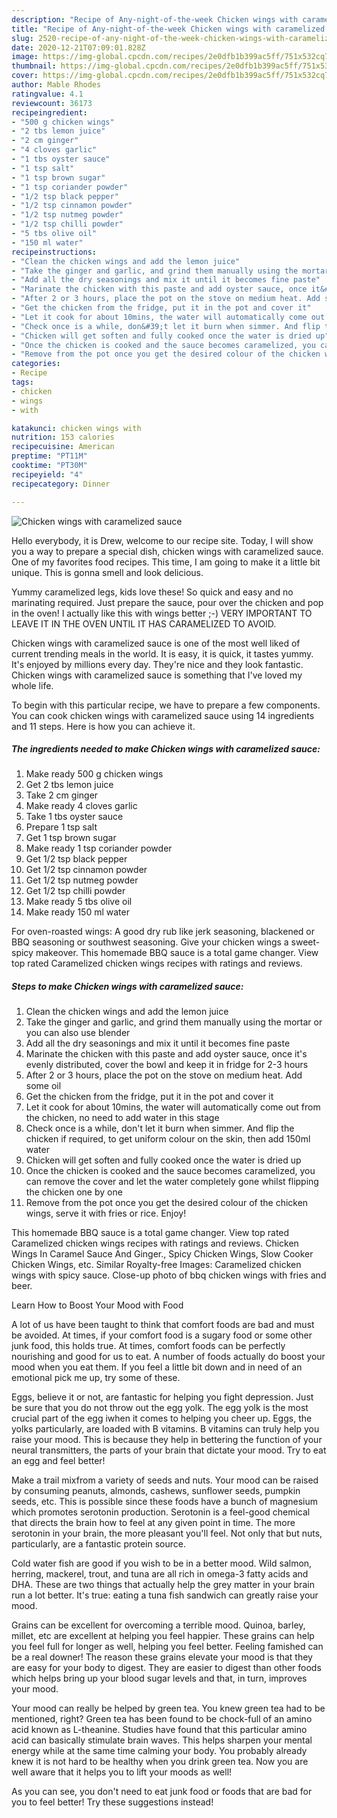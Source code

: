 ```yaml
---
description: "Recipe of Any-night-of-the-week Chicken wings with caramelized sauce"
title: "Recipe of Any-night-of-the-week Chicken wings with caramelized sauce"
slug: 2520-recipe-of-any-night-of-the-week-chicken-wings-with-caramelized-sauce
date: 2020-12-21T07:09:01.828Z
image: https://img-global.cpcdn.com/recipes/2e0dfb1b399ac5ff/751x532cq70/chicken-wings-with-caramelized-sauce-recipe-main-photo.jpg
thumbnail: https://img-global.cpcdn.com/recipes/2e0dfb1b399ac5ff/751x532cq70/chicken-wings-with-caramelized-sauce-recipe-main-photo.jpg
cover: https://img-global.cpcdn.com/recipes/2e0dfb1b399ac5ff/751x532cq70/chicken-wings-with-caramelized-sauce-recipe-main-photo.jpg
author: Mable Rhodes
ratingvalue: 4.1
reviewcount: 36173
recipeingredient:
- "500 g chicken wings"
- "2 tbs lemon juice"
- "2 cm ginger"
- "4 cloves garlic"
- "1 tbs oyster sauce"
- "1 tsp salt"
- "1 tsp brown sugar"
- "1 tsp coriander powder"
- "1/2 tsp black pepper"
- "1/2 tsp cinnamon powder"
- "1/2 tsp nutmeg powder"
- "1/2 tsp chilli powder"
- "5 tbs olive oil"
- "150 ml water"
recipeinstructions:
- "Clean the chicken wings and add the lemon juice"
- "Take the ginger and garlic, and grind them manually using the mortar or you can also use blender"
- "Add all the dry seasonings and mix it until it becomes fine paste"
- "Marinate the chicken with this paste and add oyster sauce, once it&#39;s evenly distributed, cover the bowl and keep it in fridge for 2-3 hours"
- "After 2 or 3 hours, place the pot on the stove on medium heat. Add some oil"
- "Get the chicken from the fridge, put it in the pot and cover it"
- "Let it cook for about 10mins, the water will automatically come out from the chicken, no need to add water in this stage"
- "Check once is a while, don&#39;t let it burn when simmer. And flip the chicken if required, to get uniform colour on the skin, then add 150ml water"
- "Chicken will get soften and fully cooked once the water is dried up"
- "Once the chicken is cooked and the sauce becomes caramelized, you can remove the cover and let the water completely gone whilst flipping the chicken one by one"
- "Remove from the pot once you get the desired colour of the chicken wings, serve it with fries or rice. Enjoy!"
categories:
- Recipe
tags:
- chicken
- wings
- with

katakunci: chicken wings with 
nutrition: 153 calories
recipecuisine: American
preptime: "PT11M"
cooktime: "PT30M"
recipeyield: "4"
recipecategory: Dinner

---
```



![Chicken wings with caramelized sauce](https://img-global.cpcdn.com/recipes/2e0dfb1b399ac5ff/751x532cq70/chicken-wings-with-caramelized-sauce-recipe-main-photo.jpg)

Hello everybody, it is Drew, welcome to our recipe site. Today, I will show you a way to prepare a special dish, chicken wings with caramelized sauce. One of my favorites food recipes. This time, I am going to make it a little bit unique. This is gonna smell and look delicious.

Yummy caramelized legs, kids love these! So quick and easy and no marinating required. Just prepare the sauce, pour over the chicken and pop in the oven! I actually like this with wings better ;-) VERY IMPORTANT TO LEAVE IT IN THE OVEN UNTIL IT HAS CARAMELIZED TO AVOID.

Chicken wings with caramelized sauce is one of the most well liked of current trending meals in the world. It is easy, it is quick, it tastes yummy. It's enjoyed by millions every day. They're nice and they look fantastic. Chicken wings with caramelized sauce is something that I've loved my whole life.


To begin with this particular recipe, we have to prepare a few components. You can cook chicken wings with caramelized sauce using 14 ingredients and 11 steps. Here is how you can achieve it.

<!--inarticleads1-->

##### The ingredients needed to make Chicken wings with caramelized sauce:

1. Make ready 500 g chicken wings
1. Get 2 tbs lemon juice
1. Take 2 cm ginger
1. Make ready 4 cloves garlic
1. Take 1 tbs oyster sauce
1. Prepare 1 tsp salt
1. Get 1 tsp brown sugar
1. Make ready 1 tsp coriander powder
1. Get 1/2 tsp black pepper
1. Get 1/2 tsp cinnamon powder
1. Get 1/2 tsp nutmeg powder
1. Get 1/2 tsp chilli powder
1. Make ready 5 tbs olive oil
1. Make ready 150 ml water


For oven-roasted wings: A good dry rub like jerk seasoning, blackened or BBQ seasoning or southwest seasoning. Give your chicken wings a sweet-spicy makeover. This homemade BBQ sauce is a total game changer. View top rated Caramelized chicken wings recipes with ratings and reviews. 

<!--inarticleads2-->

##### Steps to make Chicken wings with caramelized sauce:

1. Clean the chicken wings and add the lemon juice
1. Take the ginger and garlic, and grind them manually using the mortar or you can also use blender
1. Add all the dry seasonings and mix it until it becomes fine paste
1. Marinate the chicken with this paste and add oyster sauce, once it&#39;s evenly distributed, cover the bowl and keep it in fridge for 2-3 hours
1. After 2 or 3 hours, place the pot on the stove on medium heat. Add some oil
1. Get the chicken from the fridge, put it in the pot and cover it
1. Let it cook for about 10mins, the water will automatically come out from the chicken, no need to add water in this stage
1. Check once is a while, don&#39;t let it burn when simmer. And flip the chicken if required, to get uniform colour on the skin, then add 150ml water
1. Chicken will get soften and fully cooked once the water is dried up
1. Once the chicken is cooked and the sauce becomes caramelized, you can remove the cover and let the water completely gone whilst flipping the chicken one by one
1. Remove from the pot once you get the desired colour of the chicken wings, serve it with fries or rice. Enjoy!


This homemade BBQ sauce is a total game changer. View top rated Caramelized chicken wings recipes with ratings and reviews. Chicken Wings In Caramel Sauce And Ginger., Spicy Chicken Wings, Slow Cooker Chicken Wings, etc. Similar Royalty-free Images: Caramelized chicken wings with spicy sauce. Close-up photo of bbq chicken wings with fries and beer. 

Learn How to Boost Your Mood with Food


A lot of us have been taught to think that comfort foods are bad and must be avoided. At times, if your comfort food is a sugary food or some other junk food, this holds true. At times, comfort foods can be perfectly nourishing and good for us to eat. A number of foods actually do boost your mood when you eat them. If you feel a little bit down and in need of an emotional pick me up, try some of these.

Eggs, believe it or not, are fantastic for helping you fight depression. Just be sure that you do not throw out the egg yolk. The egg yolk is the most crucial part of the egg iwhen it comes to helping you cheer up. Eggs, the yolks particularly, are loaded with B vitamins. B vitamins can truly help you raise your mood. This is because they help in bettering the function of your neural transmitters, the parts of your brain that dictate your mood. Try to eat an egg and feel better!

Make a trail mixfrom a variety of seeds and nuts. Your mood can be raised by consuming peanuts, almonds, cashews, sunflower seeds, pumpkin seeds, etc. This is possible since these foods have a bunch of magnesium which promotes serotonin production. Serotonin is a feel-good chemical that directs the brain how to feel at any given point in time. The more serotonin in your brain, the more pleasant you'll feel. Not only that but nuts, particularly, are a fantastic protein source.

Cold water fish are good if you wish to be in a better mood. Wild salmon, herring, mackerel, trout, and tuna are all rich in omega-3 fatty acids and DHA. These are two things that actually help the grey matter in your brain run a lot better. It's true: eating a tuna fish sandwich can greatly raise your mood. 

Grains can be excellent for overcoming a terrible mood. Quinoa, barley, millet, etc are excellent at helping you feel happier. These grains can help you feel full for longer as well, helping you feel better. Feeling famished can be a real downer! The reason these grains elevate your mood is that they are easy for your body to digest. They are easier to digest than other foods which helps bring up your blood sugar levels and that, in turn, improves your mood.

Your mood can really be helped by green tea. You knew green tea had to be mentioned, right? Green tea has been found to be chock-full of an amino acid known as L-theanine. Studies have found that this particular amino acid can basically stimulate brain waves. This helps sharpen your mental energy while at the same time calming your body. You probably already knew it is not hard to be healthy when you drink green tea. Now you are well aware that it helps you to lift your moods as well!

As you can see, you don't need to eat junk food or foods that are bad for you to feel better! Try  these suggestions  instead!

